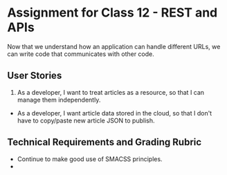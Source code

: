 # Assignment for Class 12 - REST and APIs

Now that we understand how an application can handle different URLs, we can write code that communicates with other code.

## User Stories
 1. As a developer, I want to treat articles as a resource, so that I can manage them independently.
 - As a developer, I want article data stored in the cloud, so that I don't have to copy/paste new article JSON to publish.

## Technical Requirements and Grading Rubric
 - Continue to make good use of SMACSS principles.
 -
